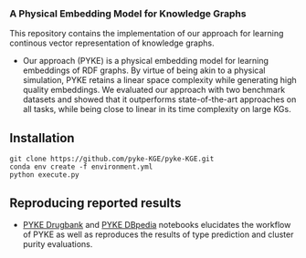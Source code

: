 
### A Physical Embedding Model for Knowledge Graphs ###

This repository contains the implementation of our approach for learning continous vector representation of knowledge graphs.


- Our approach (PYKE) is a physical embedding model for learning embeddings of RDF graphs. 
By virtue of being akin to a physical simulation, PYKE retains a linear space complexity while generating high quality embeddings. 
We evaluated our approach with two benchmark datasets and showed that it outperforms state-of-the-art approaches on all tasks, while being close to linear in its time complexity on large KGs.

## Installation

```
git clone https://github.com/pyke-KGE/pyke-KGE.git
conda env create -f environment.yml
python execute.py
```

## Reproducing reported results
- [PYKE Drugbank](https://github.com/dice-group/PYKE/blob/master/PYKE_Drugbank.ipynb) and [PYKE DBpedia](https://github.com/dice-group/PYKE/blob/master/PYKE_DBpedia.ipynb) notebooks elucidates the workflow of PYKE as well as reproduces the results of type prediction and cluster purity evaluations.




